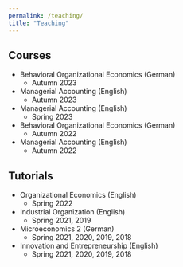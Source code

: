 ```yaml
---
permalink: /teaching/
title: "Teaching"
---
```


## Courses
- Behavioral Organizational Economics (German) 
	- Autumn 2023
- Managerial Accounting (English)
	- Autumn 2023
- Managerial Accounting (English)
	- Spring 2023
- Behavioral Organizational Economics (German) 
	- Autumn 2022
- Managerial Accounting (English)
	- Autumn 2022
 	
## Tutorials 
- Organizational Economics (English)
	- Spring 2022
- Industrial Organization (English) 
	- Spring 2021, 2019
- Microeconomics 2 (German)
	- Spring 2021, 2020, 2019, 2018    
- Innovation and Entrepreneurship (English)
	- Spring 2021, 2020, 2019, 2018    